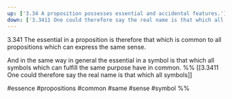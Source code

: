 ```yaml
---
up: ['3.34 A proposition possesses essential and accidental features.']
down: ['3.3411 One could therefore say the real name is that which all symbols']
---
```

3.341 The essential in a proposition is therefore that which is common to all propositions which can express the same sense.

And in the same way in general the essential in a symbol is that which all symbols which can fulfill the same purpose have in common.
%%
[[3.3411 One could therefore say the real name is that which all symbols]]

#essence #propositions #common #same #sense #symbol %%
